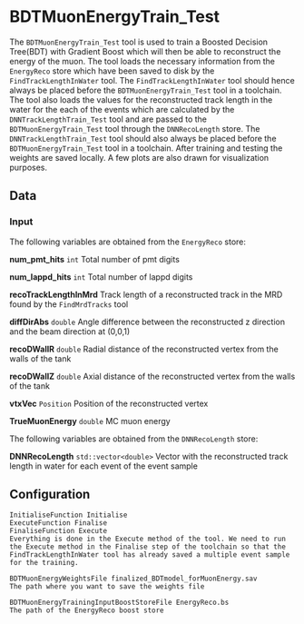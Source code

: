 # BDTMuonEnergyTrain_Test

The `BDTMuonEnergyTrain_Test` tool is used to train a Boosted Decision Tree(BDT) with Gradient Boost which will then be able to reconstruct the energy of the muon. The tool loads the necessary information from the `EnergyReco` store which have been saved to disk by the `FindTrackLengthInWater` tool. The `FindTrackLengthInWater` tool should hence always be placed before the `BDTMuonEnergyTrain_Test` tool in a toolchain. The tool also loads the values for the reconstructed track length in the water for the each of the events which are calculated by the `DNNTrackLengthTrain_Test` tool and are passed to the `BDTMuonEnergyTrain_Test` tool through the `DNNRecoLength` store. The `DNNTrackLengthTrain_Test` tool should also always be placed before the `BDTMuonEnergyTrain_Test` tool in a toolchain. After training and testing the weights are saved locally. A few plots are also drawn for visualization purposes.

## Data

### Input

The following variables are obtained from the `EnergyReco` store:

**num_pmt_hits** `int` Total number of pmt digits

**num_lappd_hits** `int` Total number of lappd digits

**recoTrackLengthInMrd** Track length of a reconstructed track in the MRD found by the `FindMrdTracks` tool

**diffDirAbs** `double` Angle difference between the reconstructed z direction and the beam direction at (0,0,1)

**recoDWallR** `double` Radial distance of the reconstructed vertex from the walls of the tank 

**recoDWallZ** `double` Axial distance of the reconstructed vertex from the walls of the tank

**vtxVec** `Position` Position of the reconstructed vertex

**TrueMuonEnergy** `double` MC muon energy

The following variables are obtained from the `DNNRecoLength` store:

**DNNRecoLength** `std::vector<double>` Vector with the reconstructed track length in water for each event of the event sample

## Configuration

```
InitialiseFunction Initialise
ExecuteFunction Finalise
FinaliseFunction Execute
Everything is done in the Execute method of the tool. We need to run the Execute method in the Finalise step of the toolchain so that the FindTrackLengthInWater tool has already saved a multiple event sample for the training.

BDTMuonEnergyWeightsFile finalized_BDTmodel_forMuonEnergy.sav
The path where you want to save the weights file

BDTMuonEnergyTrainingInputBoostStoreFile EnergyReco.bs
The path of the EnergyReco boost store
```
